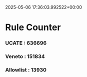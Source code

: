 2025-05-06 17:36:03.992522+00:00
# Rule Counter 
 ### UCATE : 636696

 ### Veneto : 151834

 ### Allowlist : 13930
